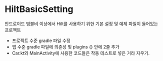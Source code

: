 # HiltBasicSetting
안드로이드 범블비 이상에서 Hilt를 사용하기 위한 기본 설정 및 예제 파일이 들어있는 프로젝트

- 프로젝트 수준 gradle 파일 수정
- 앱 수준 gradle 파일에 의존성 및 plugins {} 안에 2줄 추가
- Car.kt와 MainActivity에 사용한 코드들은 작동 테스트로 넣은 거라 지우기. 

